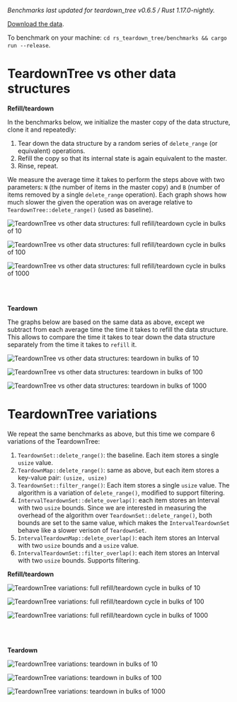 *Benchmarks last updated for teardown_tree v0.6.5 / Rust 1.17.0-nightly.*


[Download the data][1].

To benchmark on your machine: ``cd rs_teardown_tree/benchmarks && cargo run --release``.

[1]: benchmarks.ods


TeardownTree vs other data structures
=====================================

**Refill/teardown**

In the benchmarks below, we initialize the master copy of the data structure, clone it and repeatedly:

1. Tear down the data structure by a random series of `delete_range` (or equivalent) operations.
1. Refill the copy so that its internal state is again equivalent to the master.
1. Rinse, repeat.

We measure the average time it takes to perform the steps above with two parameters: `N` (the number of items 
in the master copy) and `B` (number of items removed by a single `delete_range` operation). Each graph shows 
how much slower the given the operation was on average relative to `TeardownTree::delete_range()` (used as baseline).

![TeardownTree vs other data structures: full refill/teardown cycle in bulks of 10](ds_full_refill_teardown_10.svg?raw=true "full cycle/10")

![TeardownTree vs other data structures: full refill/teardown cycle in bulks of 100](ds_full_refill_teardown_100.svg?raw=true "full cycle/100")

![TeardownTree vs other data structures: full refill/teardown cycle in bulks of 1000](ds_full_refill_teardown_1000.svg?raw=true "full cycle/1000")

<br>
<br>
    
**Teardown**

The graphs below are based on the same data as above, except we subtract from each average time the time it 
takes to refill the data structure. This allows to compare the time it takes to tear down the data structure
separately from the time it takes to `refill` it.

![TeardownTree vs other data structures: teardown in bulks of 10](ds_teardown_10.svg?raw=true "teardown/10")

![TeardownTree vs other data structures: teardown in bulks of 100](ds_teardown_100.svg?raw=true "teardown/100")

![TeardownTree vs other data structures: teardown in bulks of 1000](ds_teardown_1000.svg?raw=true "teardown/1000")


TeardownTree variations
=====================================

We repeat the same benchmarks as above, but this time we compare 6 variations of the TeardownTree:

1. `TeardownSet::delete_range()`: the baseline. Each item stores a single `usize` value.
1. `TeardownMap::delete_range()`: same as above, but each item stores a key-value pair: `(usize, usize)`
1. `TeardownSet::filter_range()`: Each item stores a single `usize` value. The algorithm is a variation of `delete_range()`, modified to support filtering.
1. `IntervalTeardownSet::delete_overlap()`: each item stores an Interval with two `usize` bounds. Since we are interested in measuring the overhead of the algorithm over `TeardownSet::delete_range()`, both bounds are set to the same value, which makes the `IntervalTeardownSet` behave like a slower verison of `TeardownSet`.
1. `IntervalTeardownMap::delete_overlap()`: each item stores an Interval with two `usize` bounds and a `usize` value. 
1. `IntervalTeardownSet::filter_overlap()`: each item stores an Interval with two `usize` bounds. Supports filtering.

**Refill/teardown**

![TeardownTree variations: full refill/teardown cycle in bulks of 10](var_full_refill_teardown_10.svg?raw=true "full cycle/10")

![TeardownTree variations: full refill/teardown cycle in bulks of 100](var_full_refill_teardown_100.svg?raw=true "full cycle/100")

![TeardownTree variations: full refill/teardown cycle in bulks of 1000](var_full_refill_teardown_1000.svg?raw=true "full cycle/1000")

<br>
<br>
    
**Teardown**

![TeardownTree variations: teardown in bulks of 10](var_teardown_10.svg?raw=true "teardown/10")

![TeardownTree variations: teardown in bulks of 100](var_teardown_100.svg?raw=true "teardown/100")

![TeardownTree variations: teardown in bulks of 1000](var_teardown_1000.svg?raw=true "teardown/1000")
